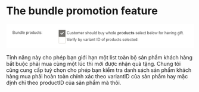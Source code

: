 # The bundle promotion feature

![](../.gitbook/assets/image%20%2831%29.png)

Tính năng này cho phép bạn giới hạn một list toàn bộ sản phẩm khách hàng bắt buộc phải mua cùng một lúc thì mới được nhận quà tặng. Chung tôi cũng cung cấp tuỳ chọn cho phép bạn kiểm tra danh sách sản phẩm khách hàng mua phải hoàn toàn chính xác theo variantID của sản phẩm hay mặc định chỉ theo  productID của sản phẩm mà thôi.

